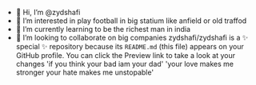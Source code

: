 - 👋 Hi, I’m @zydshafi
- 👀 I’m interested in play football in big statium like anfield or old traffod 
- 🌱 I’m currently learning to be the richest man in india 
- 💞️ I’m looking to collaborate on big companies
zydshafi/zydshafi is a ✨ special ✨ repository because its `README.md` (this file) appears on your GitHub profile.
You can click the Preview link to take a look at your changes
'if you think your bad iam your dad'
'your love makes me stronger your hate makes me unstopable'
